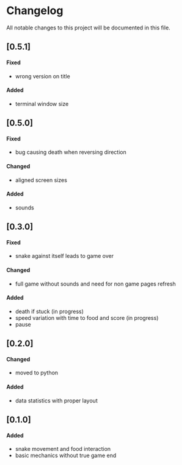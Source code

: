 # Changelog
All notable changes to this project will be documented in this file.

## [0.5.1]
#### Fixed 
 - wrong version on title

#### Added
 - terminal window size

## [0.5.0]
#### Fixed 
 - bug causing death when reversing direction

#### Changed 
 - aligned screen sizes

#### Added
 - sounds

## [0.3.0]
#### Fixed 
 - snake against itself leads to game over

#### Changed 
 - full game without sounds and need for non game pages refresh

#### Added
 - death if stuck (in progress)
 - speed variation with time to food and score (in progress)
 - pause

## [0.2.0]
#### Changed 
 - moved to python

#### Added
 - data statistics with proper layout
   
## [0.1.0]
#### Added
 - snake movement and food interaction
 - basic mechanics without true game end

